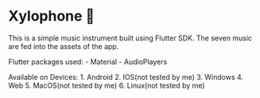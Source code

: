 # Xylophone 🎹

This is a simple music instrument built using Flutter SDK.
The seven music are fed into the assets of the app.

Flutter packages used:
    - Material
    - AudioPlayers

Available on Devices:
    1. Android
    2. IOS(not tested by me)
    3. Windows
    4. Web
    5. MacOS(not tested by me)
    6. Linux(not tested by me)